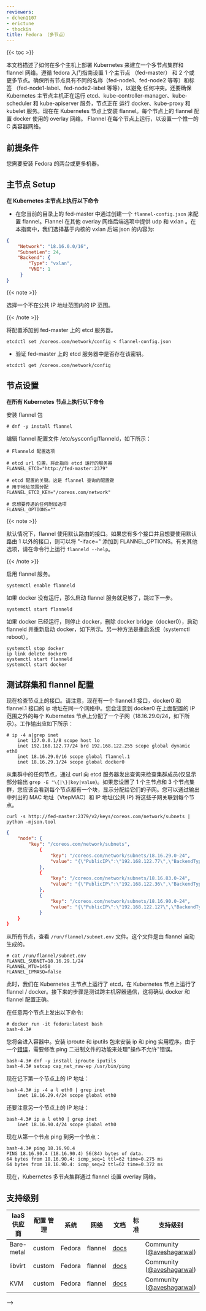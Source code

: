 ```yaml
---
reviewers:
- dchen1107
- erictune
- thockin
title: Fedora （多节点）
---
```


<!--
---
reviewers:
- dchen1107
- erictune
- thockin
title: Fedora (Multi Node)
---
-->

{{< toc >}}

<!--
This document describes how to deploy Kubernetes on multiple hosts to set up a multi-node cluster and networking with flannel. Follow fedora [getting started guide](/docs/getting-started-guides/fedora/fedora_manual_config/) to setup 1 master (fed-master) and 2 or more nodes. Make sure that all nodes have different names (fed-node1, fed-node2 and so on) and labels (fed-node1-label, fed-node2-label, and so on) to avoid any conflict. Also make sure that the Kubernetes master host is running etcd, kube-controller-manager, kube-scheduler, and kube-apiserver services, and the nodes are running docker, kube-proxy and kubelet services. Now install flannel on Kubernetes nodes. Flannel on each node configures an overlay network that docker uses. Flannel runs on each node to setup a unique class-C container network.
-->
本文档描述了如何在多个主机上部署 Kubernetes 来建立一个多节点集群和 flannel 网络。遵循 fedora 入门指南设置 1 个主节点 （fed-master）
 和 2 个或更多节点。确保所有节点具有不同的名称（fed-node1、fed-node2 等等）和标签 （fed-node1-label、fed-node2-label 等等），以避免
 任何冲突。还要确保 Kubernetes 主节点主机正在运行 etcd、kube-controller-manager、kube-scheduler 和 kube-apiserver 服务，节点正在
 运行 docker、kube-proxy 和 kubelet 服务。现在在 Kubernetes 节点上安装 flannel。每个节点上的 flannel 配置 docker 使用的 overlay  网络。
 Flannel 在每个节点上运行，以设置一个惟一的 C 类容器网络。

<!--
## Prerequisites
-->

## 前提条件

<!--
You need 2 or more machines with Fedora installed.
-->
您需要安装 Fedora 的两台或更多机器。

<!--
## Master Setup
-->

## 主节点 Setup

<!--
**Perform following commands on the Kubernetes master**

* Configure flannel by creating a `flannel-config.json` in your current directory on fed-master. Flannel provides udp and vxlan among other overlay networking backend options. In this guide, we choose kernel based vxlan backend. The contents of the json are:
-->

**在 Kubernetes 主节点上执行以下命令**

* 在您当前的目录上的 fed-master 中通过创建一个 `flannel-config.json` 来配置 flannel。Flannel 在其他 overlay 网络后端选项中提供 udp 和 vxlan 。在本指南中，我们选择基于内核的 vxlan 后端 json 的内容为:

```json
{
    "Network": "18.16.0.0/16",
    "SubnetLen": 24,
    "Backend": {
        "Type": "vxlan",
        "VNI": 1
     }
}
```

{{< note >}}

<!--
Choose an IP range that is *NOT* part of the public IP address range.
-->
选择一个不在公共 IP 地址范围内的 IP 范围。

{{< /note >}}

<!--
Add the configuration to the etcd server on fed-master.
-->
将配置添加到 fed-master 上的 etcd 服务器。

```shell
etcdctl set /coreos.com/network/config < flannel-config.json
```

<!--
* Verify that the key exists in the etcd server on fed-master.
-->

* 验证 fed-master 上的 etcd 服务器中是否存在该密钥。

```shell
etcdctl get /coreos.com/network/config
```

<!--
## Node Setup
-->

## 节点设置

<!--
**Perform following commands on all Kubernetes nodes**
-->

**在所有 Kubernetes 节点上执行以下命令**

<!--
Install the flannel package
-->

安装 flannel 包

```shell
# dnf -y install flannel
```

<!--
Edit the flannel configuration file /etc/sysconfig/flanneld as follows:
-->

编辑 flannel 配置文件 /etc/sysconfig/flanneld，如下所示：

<!--
# Flanneld configuration options

# etcd url location.  Point this to the server where etcd runs

# etcd config key.  This is the configuration key that flannel queries
# For address range assignment

# Any additional options that you want to pass
-->

```shell
# Flanneld 配置选项

# etcd url 位置，将此指向 etcd 运行的服务器
FLANNEL_ETCD="http://fed-master:2379"

# etcd 配置的关键。这是 flannel 查询的配置键
# 用于地址范围分配
FLANNEL_ETCD_KEY="/coreos.com/network"

# 您想要传递的任何附加选项
FLANNEL_OPTIONS=""
```

{{< note >}}

<!--
By default, flannel uses the interface for the default route. If you have multiple interfaces and would like to use an interface other than the default route one, you could add "-iface=" to FLANNEL_OPTIONS. For additional options, run `flanneld --help` on command line.
-->
默认情况下，flannel 使用默认路由的接口。如果您有多个接口并且想要使用默认路由 1 以外的接口，则可以将 "-iface=" 添加到 FLANNEL_OPTIONS。有关其他选项，请在命令行上运行 `flanneld --help`。

{{< /note >}}

<!--
Enable the flannel service.
-->
启用 flannel 服务。

```shell
systemctl enable flanneld
```

<!--
If docker is not running, then starting flannel service is enough and skip the next step.
-->
如果 docker 没有运行，那么启动 flannel 服务就足够了，跳过下一步。

```shell
systemctl start flanneld
```

<!--
If docker is already running, then stop docker, delete docker bridge (docker0), start flanneld and restart docker as follows. Another alternative is to just reboot the system (`systemctl reboot`).
-->
如果 docker 已经运行，则停止 docker，删除 docker bridge（docker0），启动 flanneld 并重新启动 docker，如下所示。另一种方法是重启系统（systemctl reboot）。

```shell
systemctl stop docker
ip link delete docker0
systemctl start flanneld
systemctl start docker
```

<!--
## Test the cluster and flannel configuration
-->

## 测试群集和 flannel 配置

<!--
Now check the interfaces on the nodes. Notice there is now a flannel.1 interface, and the ip addresses of docker0 and flannel.1 interfaces are in the same network. You will notice that docker0 is assigned a subnet (18.16.29.0/24 as shown below) on each Kubernetes node out of the IP range configured above. A working output should look like this:
-->
现在检查节点上的接口。请注意，现在有一个 flannel.1 接口，docker0 和 flannel.1 接口的 ip 地址在同一个网络中。您会注意到 docker0 在上面配置的 IP 范围之外的每个 Kubernetes 节点上分配了一个子网（18.16.29.0/24，如下所示）。工作输出应如下所示：


```shell
# ip -4 a|grep inet
    inet 127.0.0.1/8 scope host lo
    inet 192.168.122.77/24 brd 192.168.122.255 scope global dynamic eth0
    inet 18.16.29.0/16 scope global flannel.1
    inet 18.16.29.1/24 scope global docker0
```

<!--
From any node in the cluster, check the cluster members by issuing a query to etcd server via curl (only partial output is shown using `grep -E "\{|\}|key|value"`). If you set up a 1 master and 3 nodes cluster, you should see one block for each node showing the subnets they have been assigned. You can associate those subnets to each node by the MAC address (VtepMAC) and IP address (Public IP) that is listed in the output.
-->
从集群中的任何节点，通过 curl 向 etcd 服务器发出查询来检查集群成员(仅显示部分输出 `grep -E "\{|\}|key|value`)。如果您设置了 1 个主节点和 3 个节点集群，您应该会看到每个节点都有一个块，显示分配给它们的子网。您可以通过输出中列出的 MAC 地址（VtepMAC）和 IP 地址(公共 IP) 将这些子网关联到每个节点。

```shell
curl -s http://fed-master:2379/v2/keys/coreos.com/network/subnets | python -mjson.tool
```

```json
{
    "node": {
        "key": "/coreos.com/network/subnets",
            {
                "key": "/coreos.com/network/subnets/18.16.29.0-24",
                "value": "{\"PublicIP\":\"192.168.122.77\",\"BackendType\":\"vxlan\",\"BackendData\":{\"VtepMAC\":\"46:f1:d0:18:d0:65\"}}"
            },
            {
                "key": "/coreos.com/network/subnets/18.16.83.0-24",
                "value": "{\"PublicIP\":\"192.168.122.36\",\"BackendType\":\"vxlan\",\"BackendData\":{\"VtepMAC\":\"ca:38:78:fc:72:29\"}}"
            },
            {
                "key": "/coreos.com/network/subnets/18.16.90.0-24",
                "value": "{\"PublicIP\":\"192.168.122.127\",\"BackendType\":\"vxlan\",\"BackendData\":{\"VtepMAC\":\"92:e2:80:ba:2d:4d\"}}"
            }
    }
}
```

<!--
From all nodes, review the `/run/flannel/subnet.env` file.  This file was generated automatically by flannel.
-->
从所有节点，查看 `/run/flannel/subnet.env` 文件。这个文件是由 flannel 自动生成的。

```shell
# cat /run/flannel/subnet.env
FLANNEL_SUBNET=18.16.29.1/24
FLANNEL_MTU=1450
FLANNEL_IPMASQ=false
```

<!--
At this point, we have etcd running on the Kubernetes master, and flannel / docker running on Kubernetes nodes. Next steps are for testing cross-host container communication which will confirm that docker and flannel are configured properly.
-->
此时，我们在 Kubernetes 主节点上运行了 etcd，在 Kubernetes 节点上运行了 flannel / docker。接下来的步骤是测试跨主机容器通信，这将确认 docker 和 flannel 配置正确。

<!--
Issue the following commands on any 2 nodes:
-->
在任意两个节点上发出以下命令:

```shell
# docker run -it fedora:latest bash
bash-4.3# 
```

<!--
This will place you inside the container. Install iproute and iputils packages to install ip and ping utilities. Due to a [bug](https://bugzilla.redhat.com/show_bug.cgi?id=1142311), it is required to modify capabilities of ping binary to work around "Operation not permitted" error.
-->
您将会进入容器中。安装 iproute 和 iputils 包来安装 ip 和 ping 实用程序。由于一个[错误](https://bugzilla.redhat.com/show_bug.cgi?id=1142311)，需要修改 ping 二进制文件的功能来处理"操作不允许"错误。

```shell
bash-4.3# dnf -y install iproute iputils
bash-4.3# setcap cap_net_raw-ep /usr/bin/ping
```

<!--
Now note the IP address on the first node:
-->
现在记下第一个节点上的 IP 地址：

```shell
bash-4.3# ip -4 a l eth0 | grep inet
    inet 18.16.29.4/24 scope global eth0
```

<!--
And also note the IP address on the other node:
-->
还要注意另一个节点上的 IP 地址：

```shell
bash-4.3# ip a l eth0 | grep inet
    inet 18.16.90.4/24 scope global eth0
```

<!--
Now ping from the first node to the other node:
-->
现在从第一个节点 ping 到另一个节点：

```shell
bash-4.3# ping 18.16.90.4
PING 18.16.90.4 (18.16.90.4) 56(84) bytes of data.
64 bytes from 18.16.90.4: icmp_seq=1 ttl=62 time=0.275 ms
64 bytes from 18.16.90.4: icmp_seq=2 ttl=62 time=0.372 ms
```

<!--
Now Kubernetes multi-node cluster is set up with overlay networking set up by flannel.
-->
现在，Kubernetes 多节点集群通过 flannel 设置 overlay 网络。

<!--
## Support Level
-->

## 支持级别

<!--
IaaS Provider        | Config. Mgmt | OS     | Networking  | Docs                                              | Conforms | Support Level
-------------------- | ------------ | ------ | ----------  | ---------------------------------------------     | ---------| ----------------------------
Bare-metal           | custom       | Fedora | flannel     | [docs](/docs/getting-started-guides/fedora/flannel_multi_node_cluster/)      |          | Community ([@aveshagarwal](https://github.com/aveshagarwal))
libvirt              | custom       | Fedora | flannel     | [docs](/docs/getting-started-guides/fedora/flannel_multi_node_cluster/)      |          | Community ([@aveshagarwal](https://github.com/aveshagarwal))
KVM                  | custom       | Fedora | flannel     | [docs](/docs/getting-started-guides/fedora/flannel_multi_node_cluster/)      |          | Community ([@aveshagarwal](https://github.com/aveshagarwal))
-->

IaaS 供应商           | 配置 管理    | 系统    | 网络        | 文档                                              | 标准 | 支持级别
-------------------- | ------------ | ------ | ----------  | ---------------------------------------------     | ---------| ----------------------------
Bare-metal           | custom       | Fedora | flannel     | [docs](/docs/getting-started-guides/fedora/flannel_multi_node_cluster/)      |          | Community ([@aveshagarwal](https://github.com/aveshagarwal))
libvirt              | custom       | Fedora | flannel     | [docs](/docs/getting-started-guides/fedora/flannel_multi_node_cluster/)      |          | Community ([@aveshagarwal](https://github.com/aveshagarwal))
KVM                  | custom       | Fedora | flannel     | [docs](/docs/getting-started-guides/fedora/flannel_multi_node_cluster/)      |          | Community ([@aveshagarwal](https://github.com/aveshagarwal))
-->


